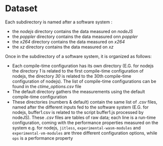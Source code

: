 # Dataset

Each subdirectory is named after a software system :
- the *nodejs* directory contains the data measured on *nodeJS*
- the *poppler* directory contains the data measured onn *poppler*
- the *x264* directory contains the data measured on *x264*
- the *xz* directory contains the data measured on *xz*

Once in the subdirectory of a software system, it is organized as follows:
- Each compile-time configuration has its own directory (E.G. for nodejs the directory *1* is related to the first 
compile-time configuration of nodejs,  the directory *30* is related to the 30th compile-time configuration of nodejs). 
The list of compile-time configurations can be found in the *ctime_options.csv* file
- The default directory gathers the measurements using the default compile-time configuration
- These directories (numbers & default) contain the same list of *.csv* files, named after the different inputs fed to 
the software system (E.G. for nodejs, buffer1.csv is related to the script buffer1.js processed by nodeJS). These *.csv*
files are tables of raw data; each line is a run-time configuration, coming with the performance properties measured on 
the system e.g. for nodejs, `jitless`, `experimental-wasm-modules` and `experimental-vm-modules` are three different 
configuration options, while `ops` is a performance property
